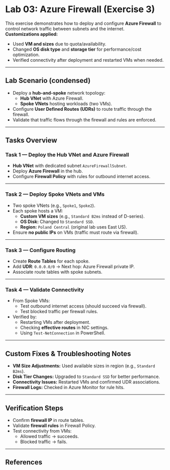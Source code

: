 # Lab 03: Azure Firewall (Exercise 3)

This exercise demonstrates how to deploy and configure **Azure Firewall** to control network traffic between subnets and the internet.  
**Customizations applied:**  
- Used **VM and sizes** due to quota/availability.
- Changed **OS disk type** and **storage tier** for performance/cost optimization.
- Verified connectivity after deployment and restarted VMs when needed.

---

## Lab Scenario (condensed)

- Deploy a **hub-and-spoke** network topology:
  - **Hub VNet** with Azure Firewall.
  - **Spoke VNets** hosting workloads (two VMs).
- Configure **User Defined Routes (UDRs)** to route traffic through the firewall.
- Validate that traffic flows through the firewall and rules are enforced.

---

## Tasks Overview

### Task 1 — Deploy the Hub VNet and Azure Firewall
- **Hub VNet** with dedicated subnet `AzureFirewallSubnet`.
- Deploy **Azure Firewall** in the hub.
- Configure **Firewall Policy** with rules for outbound internet access.

---

### Task 2 — Deploy Spoke VNets and VMs
- Two spoke VNets (e.g., `Spoke1`, `Spoke2`).
- Each spoke hosts a VM:
  - **Custom VM sizes** (e.g., `Standard B2ms` instead of D-series).
  - **OS Disk:** Changed to `Standard SSD`.
  - **Region:** `Poland Central` (original lab uses East US).
- Ensure **no public IPs** on VMs (traffic must route via firewall).

---

### Task 3 — Configure Routing
- Create **Route Tables** for each spoke.
- Add **UDR**: `0.0.0.0/0` → Next hop: Azure Firewall private IP.
- Associate route tables with spoke subnets.

---

### Task 4 — Validate Connectivity
- From Spoke VMs:
  - Test outbound internet access (should succeed via firewall).
  - Test blocked traffic per firewall rules.
- Verified by:
  - Restarting VMs after deployment.
  - Checking **effective routes** in NIC settings.
  - Using `Test-NetConnection` in PowerShell.

---

## Custom Fixes & Troubleshooting Notes
- **VM Size Adjustments:** Used available sizes in region (e.g., `Standard B2ms`).
- **Disk Tier Changes:** Upgraded to `Standard SSD` for better performance.
- **Connectivity Issues:** Restarted VMs and confirmed UDR associations.
- **Firewall Logs:** Checked in Azure Monitor for rule hits.

---

## Verification Steps
- Confirm **firewall IP** in route tables.
- Validate **firewall rules** in Firewall Policy.
- Test connectivity from VMs:
  - Allowed traffic → succeeds.
  - Blocked traffic → fails.

---

## References

